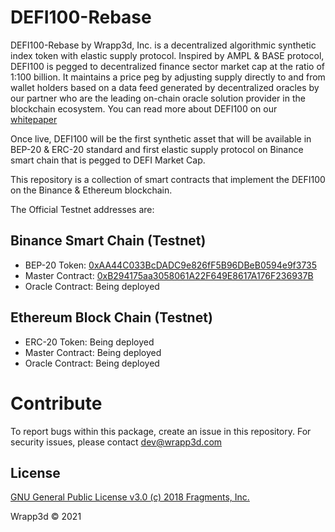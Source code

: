 # DEFI100-Rebase

DEFI100-Rebase by Wrapp3d, Inc. is a decentralized algorithmic synthetic index token with elastic supply protocol. Inspired by AMPL & BASE protocol, DEFI100 is pegged to decentralized finance sector market cap at the ratio of 1:100 billion. It maintains a price peg by adjusting supply directly to and from wallet holders based on a data feed generated by decentralized oracles by our partner who are the leading on-chain oracle solution provider in the blockchain ecosystem. You can read more about DEFI100 on our [whitepaper](https:defi100.wrapped.com) 

Once live, DEFI100 will be the first synthetic asset that will be available in BEP-20 & ERC-20 standard and first elastic supply protocol on Binance smart chain that is pegged to DEFI Market Cap. 

This repository is a collection of smart contracts that implement the DEFI100 on the Binance & Ethereum blockchain.

The Official Testnet addresses are:

## Binance Smart Chain (Testnet)

- BEP-20 Token:        [0xAA44C033BcDADC9e826fF5B96DBeB0594e9f3735](https://testnet.bscscan.com/token/0xAA44C033BcDADC9e826fF5B96DBeB0594e9f3735)
- Master Contract:  [0xB294175aa3058061A22F649E8617A176F236937B](https://testnet.bscscan.com/address/0xB294175aa3058061A22F649E8617A176F236937B)
- Oracle Contract:   Being deployed

## Ethereum Block Chain (Testnet)

- ERC-20 Token:        Being deployed
- Master Contract:  Being deployed
- Oracle Contract:   Being deployed

# Contribute

To report bugs within this package, create an issue in this repository. For security issues, please contact dev@wrapp3d.com

## License

[GNU General Public License v3.0 (c) 2018 Fragments, Inc.](./LICENSE)


Wrapp3d © 2021

